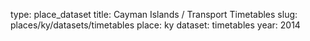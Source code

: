 type: place_dataset
title: Cayman Islands / Transport Timetables
slug: places/ky/datasets/timetables
place: ky
dataset: timetables
year: 2014
